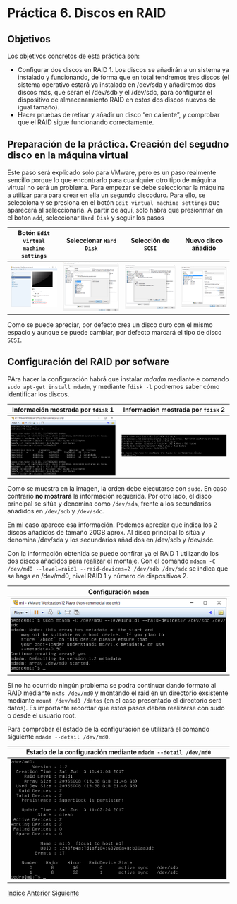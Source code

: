 # Práctica 6. Discos en RAID

## Objetivos
Los objetivos concretos de esta práctica son:
- Configurar dos discos en RAID 1. Los discos se añadirán a un sistema ya instalado y funcionando, de forma que en total tendremos tres discos (el sistema operativo estará ya instalado en /dev/sda y añadiremos dos discos más, que serán el /dev/sdb y el /dev/sdc, para configurar el dispositivo de almacenamiento RAID en estos dos discos nuevos de igual tamaño).
- Hacer pruebas de retirar y añadir un disco “en caliente”, y comprobar que el RAID sigue funcionando correctamente.

## Preparación de la práctica. Creación del segudno disco en la máquina virtual

Este paso será explicado solo para VMware, pero es un paso realmente sencillo porque lo que encontrarlo para cuanlquier otro tipo de máquina virtual no será un problema. 
Para empezar se debe seleccionar la máquina a utilizar para para crear en ella un segundo discoduro. Para ello, se selecciona y se presiona en el botón `Edit virtual machine settings` que aparecerá al seleccionarla. A partir de aquí, solo habra que presionmar en el boton `add`, seleccionar `Hard Disk` y seguir los pasos 

| Botón `Edit virtual machine settings` | Seleccionar `Hard Disk` | Selección de `SCSI` | Nuevo disco añadido | 
| :-------------: | :-------------: | :-------------: | :-------------: |
| ![Imagen](https://github.com/JoseAdriGP/SWAP/blob/master/Practicas/P6/Images/P6-01.PNG) | ![Imagen](https://github.com/JoseAdriGP/SWAP/blob/master/Practicas/P6/Images/P6-02.PNG) | ![Imagen](https://github.com/JoseAdriGP/SWAP/blob/master/Practicas/P6/Images/P6-03.PNG) | ![Imagen](https://github.com/JoseAdriGP/SWAP/blob/master/Practicas/P6/Images/P6-04.PNG) |

Como se puede apreciar, por defecto crea un disco duro con el mismo espacio y aunque se puede cambiar, por defecto marcará el tipo de disco `SCSI`.

## Configuración del RAID por sofware

PAra hacer la configuración habrá que instalar *mdadm* mediante e comando `sudo apt-get install mdadm`, y mediante `fdisk -l` podremos saber cómo identificar los discos.

| Información mostrada por `fdisk` 1 | Información mostrada por `fdisk` 2 | 
| :-------------: | :-------------: |
| ![Imagen](https://github.com/JoseAdriGP/SWAP/blob/master/Practicas/P6/Images/P6-05A.PNG) | ![Imagen](https://github.com/JoseAdriGP/SWAP/blob/master/Practicas/P6/Images/P6-05b.PNG) |

Como se muestra en la imagen, la orden debe ejecutarse con `sudo`. En caso contrario **no mostrará** la información requerida. Por otro lado, el disco principal se sitúa y denomina como `/dev/sda`, frente a los secundarios añadidos en `/dev/sdb` y `/dev/sdc`.

En mi caso aparece esa información. Podemos apreciar que indica los 2 discos añadidos de tamaño 20GB aprox. Al disco principal lo sitúa y denomina /dev/sda y los secundarios añadidos en /dev/sdb y /dev/sdc.

Con la información obtenida se puede confirar ya el RAID 1 utilizando los dos discos añadidos para realizar el montaje. Con el comando `mdadm -C /dev/md0 --level=raid1 --raid-devices=2 /dev/sdb /dev/sdc` se indica que se haga en /dev/md0, nivel RAID 1 y número de dispositivos 2.

| Configuración `mdadm` |
| :-------------: |
| ![Imagen](https://github.com/JoseAdriGP/SWAP/blob/master/Practicas/P6/Images/P6-06.PNG) |

Si no ha ocurrido ningún problema se podra continuar dando formato al RAID mediante `mkfs /dev/md0` y montando el raid en un directorio exsistente mediante `mount /dev/md0 /datos` (en el caso presentado el directorio será datos). Es importante recordar que estos pasos deben realizarse con sudo o desde el usuario root.

Para comprobar el estado de la configuración se utilizará el comando siguiente `mdadm --detail /dev/md0`.

| Estado de la configuración mediante `mdadm --detail /dev/md0` |
| :-------------: |
| ![Imagen](https://github.com/JoseAdriGP/SWAP/blob/master/Practicas/P6/Images/P6-07.PNG) |

[Indice](https://github.com/JoseAdriGP/SWAP-Practicas/blob/master/README.md) [Anterior](https://github.com/JoseAdriGP/SWAP/blob/master/Practicas/P5/README.md) [Siguiente](https://github.com/JoseAdriGP/SWAP/blob/master/Ejercicios/T1.md)

